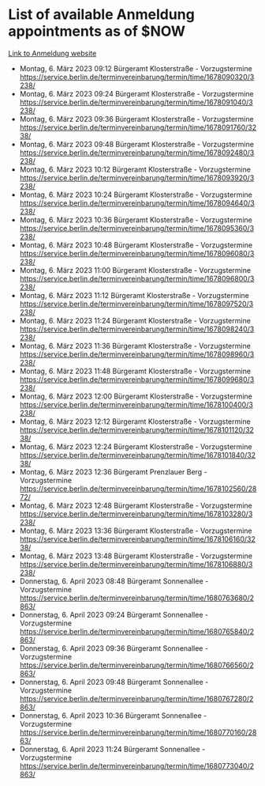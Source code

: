# List of available Anmeldung appointments as of $NOW
[Link to Anmeldung website](https://service.berlin.de/terminvereinbarung/termin/tag.php?termin=1&anliegen[]=120686&dienstleisterlist=122210,122217,327316,122219,327312,122227,327314,122231,327346,122243,327348,122254,122252,329742,122260,329745,122262,329748,122271,327278,122273,327274,122277,327276,330436,122280,327294,122282,327290,122284,327292,122291,327270,122285,327266,122286,327264,122296,327268,150230,329760,122297,327286,122294,327284,122312,329763,122314,329775,122304,327330,122311,327334,122309,327332,317869,122281,327352,122279,329772,122283,122276,327324,122274,327326,122267,329766,122246,327318,122251,327320,122257,327322,122208,327298,122226,327300&herkunft=http%3A%2F%2Fservice.berlin.de%2Fdienstleistung%2F120686%2F)
- Montag, 6. März 2023 09:12 Bürgeramt Klosterstraße - Vorzugstermine https://service.berlin.de/terminvereinbarung/termin/time/1678090320/3238/
- Montag, 6. März 2023 09:24 Bürgeramt Klosterstraße - Vorzugstermine https://service.berlin.de/terminvereinbarung/termin/time/1678091040/3238/
- Montag, 6. März 2023 09:36 Bürgeramt Klosterstraße - Vorzugstermine https://service.berlin.de/terminvereinbarung/termin/time/1678091760/3238/
- Montag, 6. März 2023 09:48 Bürgeramt Klosterstraße - Vorzugstermine https://service.berlin.de/terminvereinbarung/termin/time/1678092480/3238/
- Montag, 6. März 2023 10:12 Bürgeramt Klosterstraße - Vorzugstermine https://service.berlin.de/terminvereinbarung/termin/time/1678093920/3238/
- Montag, 6. März 2023 10:24 Bürgeramt Klosterstraße - Vorzugstermine https://service.berlin.de/terminvereinbarung/termin/time/1678094640/3238/
- Montag, 6. März 2023 10:36 Bürgeramt Klosterstraße - Vorzugstermine https://service.berlin.de/terminvereinbarung/termin/time/1678095360/3238/
- Montag, 6. März 2023 10:48 Bürgeramt Klosterstraße - Vorzugstermine https://service.berlin.de/terminvereinbarung/termin/time/1678096080/3238/
- Montag, 6. März 2023 11:00 Bürgeramt Klosterstraße - Vorzugstermine https://service.berlin.de/terminvereinbarung/termin/time/1678096800/3238/
- Montag, 6. März 2023 11:12 Bürgeramt Klosterstraße - Vorzugstermine https://service.berlin.de/terminvereinbarung/termin/time/1678097520/3238/
- Montag, 6. März 2023 11:24 Bürgeramt Klosterstraße - Vorzugstermine https://service.berlin.de/terminvereinbarung/termin/time/1678098240/3238/
- Montag, 6. März 2023 11:36 Bürgeramt Klosterstraße - Vorzugstermine https://service.berlin.de/terminvereinbarung/termin/time/1678098960/3238/
- Montag, 6. März 2023 11:48 Bürgeramt Klosterstraße - Vorzugstermine https://service.berlin.de/terminvereinbarung/termin/time/1678099680/3238/
- Montag, 6. März 2023 12:00 Bürgeramt Klosterstraße - Vorzugstermine https://service.berlin.de/terminvereinbarung/termin/time/1678100400/3238/
- Montag, 6. März 2023 12:12 Bürgeramt Klosterstraße - Vorzugstermine https://service.berlin.de/terminvereinbarung/termin/time/1678101120/3238/
- Montag, 6. März 2023 12:24 Bürgeramt Klosterstraße - Vorzugstermine https://service.berlin.de/terminvereinbarung/termin/time/1678101840/3238/
- Montag, 6. März 2023 12:36 Bürgeramt Prenzlauer Berg - Vorzugstermine https://service.berlin.de/terminvereinbarung/termin/time/1678102560/2872/
- Montag, 6. März 2023 12:48 Bürgeramt Klosterstraße - Vorzugstermine https://service.berlin.de/terminvereinbarung/termin/time/1678103280/3238/
- Montag, 6. März 2023 13:36 Bürgeramt Klosterstraße - Vorzugstermine https://service.berlin.de/terminvereinbarung/termin/time/1678106160/3238/
- Montag, 6. März 2023 13:48 Bürgeramt Klosterstraße - Vorzugstermine https://service.berlin.de/terminvereinbarung/termin/time/1678106880/3238/
- Donnerstag, 6. April 2023 08:48 Bürgeramt Sonnenallee - Vorzugstermine https://service.berlin.de/terminvereinbarung/termin/time/1680763680/2863/
- Donnerstag, 6. April 2023 09:24 Bürgeramt Sonnenallee - Vorzugstermine https://service.berlin.de/terminvereinbarung/termin/time/1680765840/2863/
- Donnerstag, 6. April 2023 09:36 Bürgeramt Sonnenallee - Vorzugstermine https://service.berlin.de/terminvereinbarung/termin/time/1680766560/2863/
- Donnerstag, 6. April 2023 09:48 Bürgeramt Sonnenallee - Vorzugstermine https://service.berlin.de/terminvereinbarung/termin/time/1680767280/2863/
- Donnerstag, 6. April 2023 10:36 Bürgeramt Sonnenallee - Vorzugstermine https://service.berlin.de/terminvereinbarung/termin/time/1680770160/2863/
- Donnerstag, 6. April 2023 11:24 Bürgeramt Sonnenallee - Vorzugstermine https://service.berlin.de/terminvereinbarung/termin/time/1680773040/2863/
